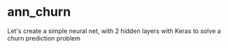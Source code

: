 # ann_churn
Let's create a simple neural net, with 2 hidden layers with Keras to solve a churn prediction problem

